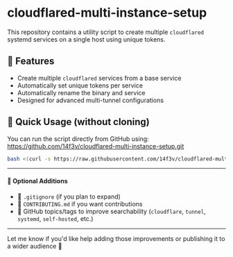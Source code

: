 # cloudflared-multi-instance-setup

This repository contains a utility script to create multiple `cloudflared` systemd services on a single host using unique tokens.

## 🔧 Features

- Create multiple `cloudflared` services from a base service
- Automatically set unique tokens per service
- Automatically rename the binary and service
- Designed for advanced multi-tunnel configurations

## 🚀 Quick Usage (without cloning)

You can run the script directly from GitHub using:
https://github.com/14f3v/cloudflared-multi-instance-setup.git
```bash
bash <(curl -s https://raw.githubusercontent.com/14f3v/cloudflared-multi-instance-setup/main/sprint.sh) <service-name> <cloudflare-token>
```

---

#### 🔧 **Optional Additions**
- 🧾 `.gitignore` (if you plan to expand)
- 🙌 `CONTRIBUTING.md` if you want contributions
- 🔖 GitHub topics/tags to improve searchability (`cloudflare`, `tunnel`, `systemd`, `self-hosted`, etc.)

---

Let me know if you'd like help adding those improvements or publishing it to a wider audience 👏
